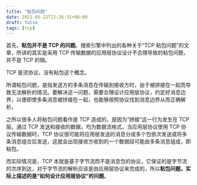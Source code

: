 ```yaml
---
title: "粘包问题"
date: 2021-05-22T22:26:31+08:00
draft: false
tags: [tcp]
---
```


首先，**粘包并不是 TCP 的问题**。搜索引擎中列出的各种关于“TCP 粘包问题”的文章，所讲的其实是采用 TCP 传输数据的应用层协议设计不合理导致的粘包问题，并不是 TCP 的锅。

TCP 是流协议，没有粘包这个概念。

所谓粘包问题，是指发送方的多条消息在传输到接收方时，由于被拼接在一起而导致无法解析的情况。要解决这一问题，需要合理设计应用层协议，约定好消息边界，以便即使多条消息被拼接在一起，也能够按照协议找到消息边界从而正确解析。

之所以很多人将粘包问题看作是 TCP 造成的，是因为“拼接”这一行为发生在 TCP 层。通过 TCP 发送和接收的数据，均为数据流格式。当应用层协议使用 TCP 协议传输数据时，TCP 协议很可能将应用层发送的消息分成多个包依次发送或将多条消息组合后发送，这就会出现接收方收到的一个数据段可能由多条消息组成，即粘包。

而实际情况是，TCP 本就是基于字节流而不是消息包的协议，它保证的是字节流的次序到达，对于字节流的解析应该是由应用层协议来完成的，所以**粘包问题，实际上描述的是“如何设计应用层协议”的问题**。
